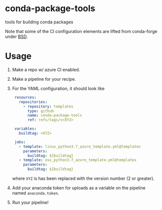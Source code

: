 # conda-package-tools

tools for building conda packages

Note that some of the CI configuration elements are lifted from conda-forge under [BSD](CONDA_FORGE_LICENSE).


# Usage

1. Make a repo w/ azure CI enabled.
2. Make a pipeline for your recipe.
3. For the YAML configuration, it should look like

   ```yaml
    resources:
      repositories:
        - repository: templates
          type: github
          name: conda-package-tools
          ref: refs/tags/v<XYZ>

    variables:
      buildtag: <XYZ>

    jobs:
      - template: linux_python3.7_azure_template.yml@templates
        parameters:
          buildtag: ${buildtag}
      - template: osx_python3.7_azure_template.yml@templates
        parameters:
          buildtag: ${buildtag}   
   ```

   where `XYZ` is has been replaced with the version number (2 or greater).
4. Add your anaconda token for uploads as a variable on the pipeline named
   `anaconda.token`.
5. Run your pipeline!

